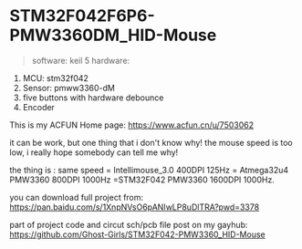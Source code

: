 # STM32F042F6P6-PMW3360DM_HID-Mouse

> software: keil 5
> hardware: 
1. MCU: stm32f042
2. Sensor: pmww3360-dM
3. five buttons with hardware debounce
4. Encoder

This is my ACFUN Home page: https://www.acfun.cn/u/7503062

it can be work, but one thing that i don't know why!
the mouse speed is too low, i really hope somebody can tell me why!

the thing is : 
same speed = Intellimouse_3.0 400DPI 125Hz = Atmega32u4 PMW3360 800DPI 1000Hz =STM32F042 PMW3360 1600DPI 1000Hz.
	
you can download full project from: https://pan.baidu.com/s/1XnpNVsO6pANIwLP8uDlTRA?pwd=3378 

part of project code and circut sch/pcb file post on my gayhub: https://github.com/Ghost-Girls/STM32F042-PMW3360_HID-Mouse
